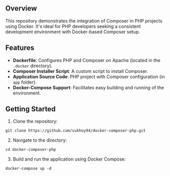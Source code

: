 ## Overview
This repository demonstrates the integration of Composer in PHP projects using Docker. It's ideal for PHP developers seeking a consistent development environment with Docker-based Composer setup.

## Features
- **Dockerfile**: Configures PHP and Composer on Apache (located in the `.docker` directory).
- **Composer Installer Script**: A custom script to install Composer.
- **Application Source Code**: PHP project with Composer configuration (in `app` folder).
- **Docker-Compose Support**: Facilitates easy building and running of the environment.

## Getting Started
1. Clone the repository:
```
git clone https://github.com/sukhoy94/docker-composer-php.git
```

2. Navigate to the directory:
```
cd docker-composer-php
```

3. Build and run the application using Docker Compose:
```
docker-compose up -d
```